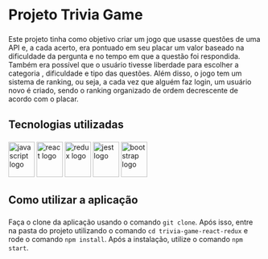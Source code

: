 <h1 align="left">Projeto Trivia Game</h1>

###

<p align="left">Este projeto tinha como objetivo criar um jogo que usasse questões de uma API e, a cada acerto, era pontuado em seu placar um valor baseado na dificuldade da pergunta e no tempo em que a questão foi respondida. Também era possível que o usuário tivesse liberdade para escolher a categoria , dificuldade e tipo das questões. Além disso, o jogo tem um sistema de ranking, ou seja, a cada vez que alguém faz login, um usuário novo é criado, sendo o ranking organizado de ordem decrescente de acordo com o placar.</p>

###

<h2 align="left">Tecnologias utilizadas</h2>

###

<div align="left">
  <img src="https://cdn.jsdelivr.net/gh/devicons/devicon/icons/javascript/javascript-original.svg" height="70" width="52" alt="javascript logo"  />
  <img src="https://cdn.jsdelivr.net/gh/devicons/devicon/icons/react/react-original.svg" height="70" width="52" alt="react logo"  />
  <img src="https://cdn.jsdelivr.net/gh/devicons/devicon/icons/redux/redux-original.svg" height="70" width="52" alt="redux logo"  />
  <img src="https://cdn.jsdelivr.net/gh/devicons/devicon/icons/jest/jest-plain.svg" height="70" width="52" alt="jest logo"  />
  <img src="https://cdn.jsdelivr.net/gh/devicons/devicon/icons/bootstrap/bootstrap-original.svg" height="70" width="52" alt="bootstrap logo"  />
</div>

###

<h2 align="left">Como utilizar a aplicação</h2>

###

Faça o clone da aplicação usando o comando `git clone`. Após isso, entre na pasta do projeto utilizando o comando `cd trivia-game-react-redux` e rode o comando `npm install`. Após a instalação, utilize o comando `npm start`.

###
